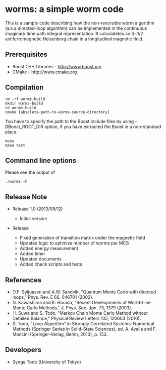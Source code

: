 worms: a simple worm code
==========================

This is a sample code describing how the non-reversible worm algorithm
(a.k.a directed-loop algorithm) can be implemented in the continuous
imaginary time path integral representation.  It calculatetes an S=1/2
antiferromagnetic Heisenberg chain in a longitudinal magnetic field.

## Prerequisites

 - Boost C++ Libraries - http://www.boost.org
 - CMake - http://www.cmake.org

## Compilation

    rm -rf worms-build
    mkdir worms-build
    cd worms-build
    cmake [absolute-path-to-worms-source-directory]

You have to specify the path to the Boost include files by using -DBoost_ROOT_DIR option, if you have extracted the Boost in a non-standard place.

    make
    make test

## Command line options

 Please see the output of

    ./worms -h

## Release Note

 - Release 1.0 (2013/09/12)
     * Initial version

 - Release
     * Fixed generation of transition matrix under the magnetic field
     * Updated logic to optimize number of worms per MCS
     * Added energy measurement
     * Added timer
     * Updated documents
     * Added check scripts and tests

## References

 - O.F. Syljuasen and A.W. Sandvik, "Quantum Monte Carlo with directed loops," Phys. Rev. E 66, 046701 (2002).
 - N. Kawashima and K. Harada, "Recent Developments of World-Line Monte Carlo Methods," J. Phys. Soc. Jpn. 73, 1379 (2003).
 - H. Suwa and S. Todo, "Markov Chain Monte Carlo Method without Detailed Balance," Physical Review Letters 105, 120603 (2010).
 - S. Todo, "Loop Algorithm" in Strongly Correlated Systems: Numerical Methods (Springer Series in Solid-State Sciences), ed. A. Avella and F. Mancini (Springer-Verlag, Berlin, 2013), p. 153.

## Developers

 - Synge Todo (University of Tokyo)
